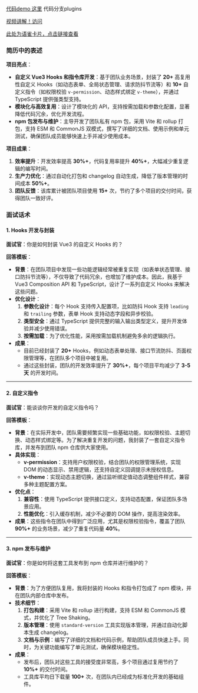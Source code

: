 [代码demo 这里](https://github.com/sohucw/custom-hooks)  代码分支plugins

[视频讲解！访问](about:blank)



[此处为语雀卡片，点击链接查看](https://www.yuque.com/sohucw/daweiurl/ie7gpncm4cxk9ovh#L1Rpu)



### **简历中的表述**
**项目亮点**：

+ **自定义 Vue3 Hooks 和指令库开发**：基于团队业务场景，封装了 **20+** 高复用性自定义 Hooks（如动态表单、全局状态管理、请求防抖节流等）和 **10+** 自定义指令（如权限校验 `v-permission`、动态样式绑定 `v-theme`），并通过 TypeScript 提供强类型支持。
+ **模块化与高效复用**：设计了模块化的 API，支持按需加载和参数化配置，显著降低代码冗余，优化开发流程。
+ **npm 包发布与维护**：主导开发了团队私有 npm 包，采用 Vite 和 rollup 打包，支持 ESM 和 CommonJS 双模式，撰写了详细的文档、使用示例和单元测试，确保团队成员能够快速上手并减少使用成本。

**项目成果**：

1. **效率提升**：开发效率提高 **30%+**，代码复用率提升 **40%+**，大幅减少重复逻辑的编写时间。
2. **生产力优化**：通过自动化打包和 changelog 自动生成，降低了版本管理的时间成本 **50%+**。
3. **团队反馈**：该库累计被团队项目使用 **15+** 次，节约了多个项目的交付时间，获得团队一致好评。

### **面试话术**
#### **1. Hooks 开发与封装**
**面试官**：你是如何封装 Vue3 的自定义 Hooks 的？

**回答模板**：

+ **背景**：在团队项目中发现一些功能逻辑经常被重复实现（如表单状态管理、接口防抖节流等），不仅导致了代码冗余，也增加了维护成本。因此，我基于 Vue3 Composition API 和 TypeScript，设计了一系列自定义 Hooks 来解决这些问题。
+ **优化设计**：
    1. **参数化设计**：每个 Hook 支持传入配置项，比如防抖 Hook 支持 `leading` 和 `trailing` 参数，表单 Hook 支持动态字段和异步校验。
    2. **类型安全**：通过 TypeScript 提供完整的输入输出类型定义，提升开发体验并减少使用错误。
    3. **按需加载**：为了优化性能，采用按需加载机制避免多余的逻辑执行。
+ **成果**：
    - 目前已经封装了 **20+** Hooks，例如动态表单处理、接口节流防抖、页面权限管理等，在团队多个项目中被复用。
    - 通过这些封装，团队的开发效率提升了 **30%+**，每个项目平均减少了 **3-5 天** 的开发时间。

---

#### **2. 自定义指令**
**面试官**：能谈谈你开发的自定义指令吗？

**回答模板**：

+ **背景**：在实际开发中，团队需要频繁实现一些基础功能，如权限校验、主题切换、动态样式绑定等。为了解决重复开发的问题，我封装了一套自定义指令库，并发布到团队 npm 仓库供大家使用。
+ **具体实现**：
    - **v-permission**：支持用户权限校验，结合团队的权限管理系统，实现 DOM 的动态显示、禁用逻辑，还支持自定义回调提示未授权信息。
    - **v-theme**：实现动态主题切换，通过监听绑定值动态调整组件样式，兼容多种主题配置方案。
+ **优化点**：
    1. **兼容性**：使用 TypeScript 提供接口定义，支持动态配置，保证团队多场景应用。
    2. **性能优化**：引入缓存机制，减少不必要的 DOM 操作，提高渲染效率。
+ **成果**：这些指令在团队中得到广泛应用，尤其是权限校验指令，覆盖了团队 **90%+** 的业务场景，减少了重复代码量 **40%**。

---

#### **3. npm 发布与维护**
**面试官**：你是如何将这套工具发布到 npm 仓库并进行维护的？

**回答模板**：

+ **背景**：为了方便团队复用，我将封装的 Hooks 和指令打包成了 npm 模块，并在团队内部仓库中发布。
+ **技术细节**：
    1. **打包构建**：采用 Vite 和 rollup 进行构建，支持 ESM 和 CommonJS 模式，并优化了 Tree Shaking。
    2. **版本管理**：使用 `standard-version` 工具实现版本管理，并通过自动化脚本生成 changelog。
    3. **文档与示例**：编写了详细的文档和代码示例，帮助团队成员快速上手。同时，为关键功能编写了单元测试，确保模块稳定性。
+ **成果**：
    - 发布后，团队对这些工具的接受度非常高，多个项目通过复用节约了 **10%+** 的交付时间。
    - 工具库平均日下载量 **100+** 次，在团队内已经成为标准化开发的基础组件。

